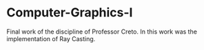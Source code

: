 # Computer-Graphics-I
Final work of the discipline of Professor Creto. In this work was the implementation of Ray Casting.
